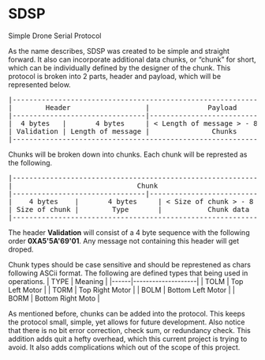 # SDSP
Simple Drone Serial Protocol

As the name describes, SDSP was created to be simple and straight forward. It also can incorporate additional data chunks, or “chunk” for short, which can be individually defined by the designer of the chunk. This protocol is broken into 2 parts, header and payload, which will be represented below.

<pre>
|------------------------------------------------------------------|
|        Header                  |              Payload            |
|--------------------------------|---------------------------------|
|  4 bytes   |       4 bytes     | < Length of message > - 8 bytes |
| Validation | Length of message |               Chunks            |
|------------------------------------------------------------------|
</pre>

Chunks will be broken down into chunks. Each chunk will be represted as the following.
<pre>
|------------------------------------------------------------------|
|                              Chunk                               |
|--------------------------------|---------------------------------|
|    4 bytes    |       4 bytes     | < Size of chunk > - 8 bytes  |
| Size of chunk |        Type       |           Chunk data         |
|------------------------------------------------------------------|
</pre>

The header **Validation** will consist of a 4 byte sequence with the following order **0XA5'5A'69'01**. Any message not containing this header will get droped. 

Chunk types should be case sensitive and should be represtened as chars following ASCii format. The following are defined types that being used in operations.
| TYPE | Meaning            |
|------|--------------------|
| TOLM | Top Left Motor     |
| TORM | Top Right Motor    |
| BOLM | Bottom Left Motor  |
| BORM | Bottom Right Moto  | 

As mentioned before, chunks can be added into the protocol. This keeps the protocol small, simple, yet allows for future development. Also notice that there is no bit error correction, check sum, or redundancy check. This addition adds quit a hefty overhead, which this current project is trying to avoid. It also adds complications which out of the scope of this project. 
